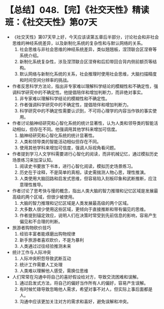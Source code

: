 # 【总结】048.【完】《社交天性》精读班：《社交天性》第07天

-   《社交天性》第07天早上好，今天应该读第五章后半部分，讨论社会和非社会思维的神经系统差异，以及新制化系统的复杂性和与默认网络的关系。
    1.  社会思维与非社会思维的神经系统差异，类似翘翘板，涅顶联合区涅脊等系统介绍。
    2.  新制化系统复杂性，涉及涅顶联合区涅脊和后扣带回合背内侧前额页等结构。
    3.  默认网络与新制化系统的关系，社会推理时使用社会思维，大脑扫描精度和时间空间分辨率的挑战。
-   作者反思科学方法论，指出非专家难以理解科学结论的模糊性和不确定性，强调科学研究中的不确定性。他提倡陪伴和增加判断力，而非绝对事实。
    1.  非专家难以理解科学结论的模糊性和不确定性。
    2.  作者强调科学研究中的不确定性，提倡陪伴和增加判断力。
    3.  科学研究中的不确定性需要认识到，不可将心理学的内容当作铁的事实使用。
-   作者讨论脑神经研究和心智化系统的统计显著性，认为人类和领导类的智能活动相似，但存在不同。他强调用其他学科来增加可信度。
    1.  脑神经研究和心智化系统的统计显著性。
    2.  人类和领导类的智能活动相似但存在不同。
    3.  使用其他学科来增加可信度，强调人际视角看问题。
-   作者提到学习人文学科需要进行心智化的阅读，而非机械记忆，通过模拟历史场景练习来加深认知。
    1.  阅读史书要放下书本，进行心智化阅读，模拟历史场景练习。
    2.  历史在于诠释，不是简单的真相，读史需揣测人物心思，理性推演。
    3.  人类使用大脑回路和启发式思维，但容易陷入刻板印象和武断推断，应注意理性推导。
-   作者讨论了思考快与慢的概念，指出人类大脑的智力推理和记忆区域是发展最高级的两个区域，但很少被使用。
    1.  大脑的智力推理和记忆区域是人类发展最高级的两个区域。
    2.  大多数人很少使用这些区域，更倾向于直接推断和带有偏见的思维。
    3.  作者提到锚定效应，说明人们在决策时常受到先前信息的影响，容易产生偏见和不合理的判断。
-   旅游者购物砍价技巧
    1.  经验丰富者能琢磨出购物规律
    2.  新手旅游者喜欢砍价，不是为暴利
    3.  人类通过过往经验推测未来
-   统计工作与人际冲突
    1.  人际冲突积怨导致武断互动
    2.  统计工作需要人工处理
    3.  人类难以理解他人感受，需换位思维
-   人们常常在沟通中将自己的喜好假设给对方，导致交流困难和误解。
    1.  通过启发式方法，将自己的偏好当作所有人的偏好，容易产生误解。
    2.  有时候忙碌导致忽略他人需求，希望对事不对人，但实际上事后面都是人。
    3.  沟通中应该更加关注对方的需求和喜好，避免误解和冲突。